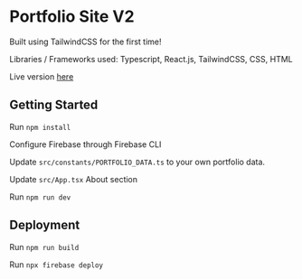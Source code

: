 # Portfolio Site V2
Built using TailwindCSS for the first time!

Libraries / Frameworks used: Typescript, React.js, TailwindCSS, CSS, HTML

Live version [here](https://locchuong.dev)

## Getting Started
Run `npm install`

Configure Firebase through Firebase CLI

Update `src/constants/PORTFOLIO_DATA.ts` to your own portfolio data.

Update `src/App.tsx` About section

Run `npm run dev`

## Deployment

Run `npm run build`

Run `npx firebase deploy`
